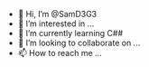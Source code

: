 - 👋 Hi, I’m @SamD3G3
- 👀 I’m interested in ...
- 🌱 I’m currently learning C##
- 💞️ I’m looking to collaborate on ...
- 📫 How to reach me ...

<!---
SamD3G3/SamD3G3 is a ✨ special ✨ repository because its `README.md` (this file) appears on your GitHub profile.
You can click the Preview link to take a look at your changes.
--->
